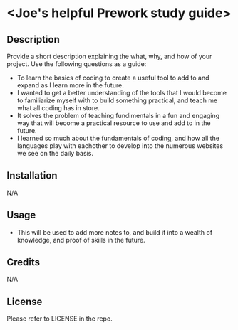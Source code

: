 # <Joe's helpful Prework study guide>

## Description

Provide a short description explaining the what, why, and how of your project. Use the following questions as a guide:

- To learn the basics of coding to create a useful tool to add to and expand as I learn more in the future.
-  I wanted to get a better understanding of the tools that I would become to familiarize myself with to build something practical, and teach me what all coding has in store.
- It solves the problem of teaching fundimentals in a fun and engaging way that will become a practical resource to use and add to in the future.
- I learned so much about the fundamentals of coding, and how all the languages play with eachother to develop into the numerous websites we see on the daily basis.  


## Installation

N/A

## Usage

- This will be used to add more notes to, and build it into a wealth of knowledge, and proof of skills in the future.

## Credits

N/A

## License

Please refer to LICENSE in the repo.
